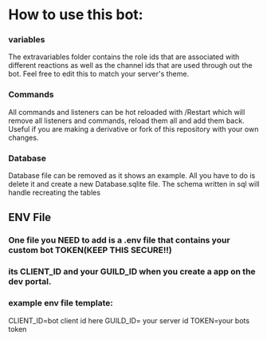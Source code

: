 # How to use this bot:

### variables
The extravariables folder contains the role ids that are associated with
different reactions as well as the channel ids that are used through out
the bot. Feel free to edit this to match your server's theme.

### Commands
All commands and listeners can be hot reloaded with /Restart which will
remove all listeners and commands, reload them all and add them back.
Useful if you are making a derivative or fork of this repository with your
own changes. 

### Database
Database file can be removed as it shows an example. All you have to do is
delete it and create a new Database.sqlite file. The schema written in sql
will handle recreating the tables

## ENV File
### __One file you NEED to add is a .env file that contains your custom bot TOKEN(KEEP THIS SECURE!!)__
### __its CLIENT_ID and your GUILD_ID when you create a app on the dev portal.__

### example env file template:
CLIENT_ID=bot client id here
GUILD_ID= your server id
TOKEN=your bots token

